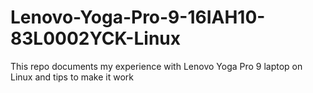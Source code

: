 # Lenovo-Yoga-Pro-9-16IAH10-83L0002YCK-Linux
This repo documents my experience with Lenovo Yoga Pro 9 laptop on Linux and tips to make it work
